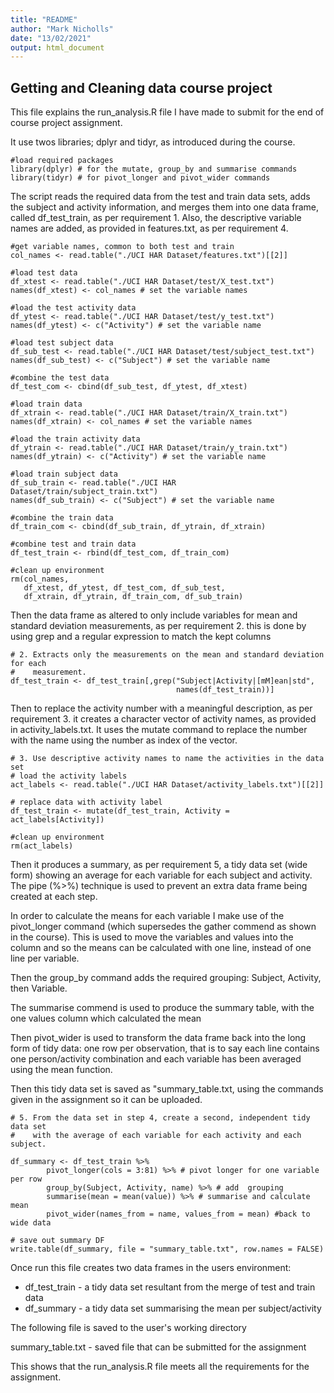 ```yaml
---
title: "README"
author: "Mark Nicholls"
date: "13/02/2021"
output: html_document
---
```


## Getting and Cleaning data course project

This file explains the run_analysis.R file I have made to submit for the end of course project assignment.

It use twos libraries; dplyr and tidyr, as introduced during the course.

```
#load required packages
library(dplyr) # for the mutate, group_by and summarise commands
library(tidyr) # for pivot_longer and pivot_wider commands
```

The script reads the required data from the test and train data sets, adds the subject and activity information, and merges them into one data frame, called df_test_train, as per requirement 1. Also, the descriptive variable names are added, as provided in features.txt, as per requirement 4.

```
#get variable names, common to both test and train
col_names <- read.table("./UCI HAR Dataset/features.txt")[[2]]

#load test data
df_xtest <- read.table("./UCI HAR Dataset/test/X_test.txt")
names(df_xtest) <- col_names # set the variable names

#load the test activity data
df_ytest <- read.table("./UCI HAR Dataset/test/y_test.txt")
names(df_ytest) <- c("Activity") # set the variable name

#load test subject data
df_sub_test <- read.table("./UCI HAR Dataset/test/subject_test.txt")
names(df_sub_test) <- c("Subject") # set the variable name

#combine the test data
df_test_com <- cbind(df_sub_test, df_ytest, df_xtest)

#load train data
df_xtrain <- read.table("./UCI HAR Dataset/train/X_train.txt")
names(df_xtrain) <- col_names # set the variable names

#load the train activity data
df_ytrain <- read.table("./UCI HAR Dataset/train/y_train.txt")
names(df_ytrain) <- c("Activity") # set the variable name

#load train subject data
df_sub_train <- read.table("./UCI HAR Dataset/train/subject_train.txt")
names(df_sub_train) <- c("Subject") # set the variable name

#combine the train data
df_train_com <- cbind(df_sub_train, df_ytrain, df_xtrain)

#combine test and train data
df_test_train <- rbind(df_test_com, df_train_com)

#clean up environment
rm(col_names, 
   df_xtest, df_ytest, df_test_com, df_sub_test, 
   df_xtrain, df_ytrain, df_train_com, df_sub_train)

```

Then the data frame as altered to only include variables for mean and standard deviation measurements, as per requirement 2. this is done by using grep and a regular expression to match the kept columns

```
# 2. Extracts only the measurements on the mean and standard deviation for each 
#    measurement.
df_test_train <- df_test_train[,grep("Subject|Activity|[mM]ean|std", 
                                     names(df_test_train))]
```

Then to replace the activity number with a meaningful description, as per requirement 3. it creates a character vector of activity names, as provided in activity_labels.txt. It uses the mutate command to replace the number with the name using the number as index of the vector. 


```
# 3. Use descriptive activity names to name the activities in the data set
# load the activity labels
act_labels <- read.table("./UCI HAR Dataset/activity_labels.txt")[[2]]

# replace data with activity label
df_test_train <- mutate(df_test_train, Activity = act_labels[Activity])

#clean up environment
rm(act_labels)
```

Then it produces a summary, as per requirement 5, a tidy data set (wide form) showing an average for each variable for each subject and activity. The pipe (%>%) technique is used to prevent an extra data frame being created at each step. 

In order to calculate the means for each variable I make use of the pivot_longer command (which supersedes the gather commend as shown in the course). This is used to move the variables and values into the column and so the means can be calculated with one line, instead of one line per variable. 

Then the group_by command adds the required grouping: Subject, Activity, then Variable.

The summarise commend is used to produce the summary table, with the one values column which calculated the mean

Then pivot_wider is used to transform the data frame back into the long form of tidy data: one row per observation, that is to say each line contains one person/activity combination and each variable has been averaged using the mean function. 

Then this tidy data set is saved as "summary_table.txt, using the commands given in the assignment so it can be uploaded.

```
# 5. From the data set in step 4, create a second, independent tidy data set 
#    with the average of each variable for each activity and each subject.

df_summary <- df_test_train %>% 
        pivot_longer(cols = 3:81) %>% # pivot longer for one variable per row
        group_by(Subject, Activity, name) %>% # add  grouping 
        summarise(mean = mean(value)) %>% # summarise and calculate mean 
        pivot_wider(names_from = name, values_from = mean) #back to wide data

# save out summary DF
write.table(df_summary, file = "summary_table.txt", row.names = FALSE)
```

Once run this file creates two data frames in the users environment:

 - df_test_train - a tidy data set resultant from the merge of test and train data
 - df_summary -  a tidy data set summarising the mean per subject/activity 

The following file is saved to the user's working directory

summary_table.txt - saved file that can be submitted for the assignment


This shows that the run_analysis.R file meets all the requirements for the assignment.

